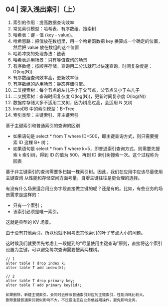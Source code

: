 ## 04 | 深入浅出索引（上）

1. 索引的作用：提高数据查询效率
1. 常见索引模型：哈希表、有序数组、搜索树
1. 哈希表：键 - 值 (key - value)。
1. 哈希思路：把值放在数组里，用一个哈希函数把 key 换算成一个确定的位置，然后把 value 放在数组的这个位置
1. 哈希冲突的处理办法：链表
1. 哈希表适用场景：只有等值查询的场景
1. 有序数组：按顺序存储。查询用二分法就可以快速查询，时间复杂度是：O(log(N))
1. 有序数组查询效率高，更新效率低
1. 有序数组的适用场景：静态存储引擎。
1. 二叉搜索树：每个节点的左儿子小于父节点，父节点又小于右儿子
1. 二叉搜索树：查询时间复杂度 O(log(N))，更新时间复杂度 O(log(N))
1. 数据库存储大多不适用二叉树，因为树高过高，会适用 N 叉树
1. InnoDB 中的索引模型：B+Tree
1. 索引类型：主键索引、非主键索引

基于主键索引和普通索引的查询的区别
  - 如果语句是 select * from T where ID=500，即主键查询方式，则只需要搜索 ID 这棵 B+ 树；
  - 如果语句是 select * from T where k=5，即普通索引查询方式，则需要先搜索 k 索引树，得到 ID 的值为 500，再到 ID 索引树搜索一次。这个过程称为回表

基于非主键索引的查询需要多扫描一棵索引树。因此，我们在应用中应该尽量使用主键查询
从性能和存储空间方面考量，自增主键往往是更合理的选择。

有没有什么场景适合用业务字段直接做主键的呢？还是有的。比如，有些业务的场景需求是这样的：
- 只有一个索引；
- 该索引必须是唯一索引。

这就是典型的 KV 场景。

由于没有其他索引，所以也就不用考虑其他索引的叶子节点大小的问题。

这时候我们就要优先考虑上一段提到的“尽量使用主键查询”原则，直接将这个索引设置为主键，可以避免每次查询需要搜索两棵树。

```
// 1
alter table T drop index k;
alter table T add index(k);

// 2
alter table T drop primary key;
alter table T add primary key(id);

如果删除，新建主键索引，会同时去修改普通索引对应的主键索引，性能消耗比较大。
删除重建普通索引貌似影响不大，不过要注意在业务低谷期操作，避免影响业务。
```
